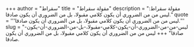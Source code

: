+++
author = "سقراط"
title = "مقولة سقراط"
description = "مقولة سقراط: ليس من من الضروري أن يكون كلامي مقبولا، بل من الضروري أن يكون صادقا."
quote = '''ليس من من الضروري أن يكون كلامي مقبولا، بل من الضروري أن يكون صادقا.'''
slug = "ليس-من-من-الضروري-أن-يكون-كلامي-مقبولا،-بل-من-الضروري-أن-يكون-صادقا"
+++
ليس من من الضروري أن يكون كلامي مقبولا، بل من الضروري أن يكون صادقا.
